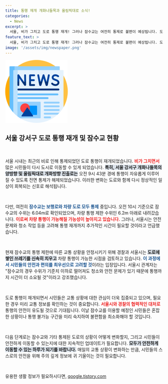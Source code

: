 ```yaml
---
title: 통행 재개 개화나들목과 올림픽대로 소식!
categories:
  - News
excerpt: >
  서울, 비가 그치고 도로 통행 재개! 그러나 잠수교는 여전히 통제로 불편이 예상됩니다. 도로 청소와 안전 점검이 필요한 만큼, 통행 시점은 조정 중이니 업데이트를 주목하세요!
feature_text: >
  서울, 비가 그치고 도로 통행 재개! 그러나 잠수교는 여전히 통제로 불편이 예상됩니다. 도로 청소와 안전 점검이 필요한 만큼, 통행 시점은 조정 중이니 업데이트를 주목하세요!
image: '/assets/img/newspaper.png'
---
```


<p><img src="/assets/img/newspaper.png" alt="kimp 속보" /></p>

<h2 data-ke-size="size26">서울 강서구 도로 통행 재개 및 잠수교 현황</h2>

<p data-ke-size="size16">&nbsp;</p>

<p>서울 시내는 최근의 비로 인해 통제되었던 도로 통행이 재개되었습니다. <b><span style="color: #ee2323;">비가 그치면서</span></b> 많은 시민들이 다시 도시로 이동할 수 있게 되었습니다. <b><span style="background-color: #21538527;">특히, 서울 강서구 개화나들목의 양방향 및 올림픽대로 개화방향 진출로는</span></b> 오전 9시 43분 경에 통행이 자유롭게 이루어질 수 있도록 전면 통제가 해제되었습니다. 이러한 변화는 도로와 함께 다시 정상적인 일상이 회복되는 신호로 해석됩니다. </p>

<p data-ke-size="size16">&nbsp;</p>

<p>다만, 여전히 <b><span style="color: #1a5490;">잠수교는 보행로와 차량 도로 모두 통제</span></b> 중입니다. 오전 10시 기준으로 잠수교의 수위는 6.04m로 확인되었으며, 차량 통행 제한 수위인 6.2m 아래로 내려갔습니다. <b><span style="color: #ee2323;">이로써 차량 통행이 가능해질 가능성이 높아지고 있습니다.</span></b> 그러나, 서울시는 안전 문제와 청소 작업 등을 고려해 통행 재개까지 추가적인 시간이 필요할 것이라고 언급했습니다.</p>

<p data-ke-size="size16">&nbsp;</p>

<p>현재 잠수교의 통행 제한에 따른 교통 상황을 안정시키기 위해 경찰과 서울시는 <b><span style="background-color: #21538527;">도로에 쌓인 쓰레기를 신속히 치우고</span></b> 차량 통행이 가능한 시점을 검토하고 있습니다. <b><span style="color: #1a5490;">이 과정에서 시민들의 안전과 편의를 최우선으로 고려할 것</span></b>이라는 입장입니다. 서울시 관계자는 "잠수교의 경우 수위가 기준치 이하로 떨어져도 청소와 안전 문제가 있기 때문에 통행까지 시간이 더 소요될 것"이라고 강조했습니다.</p>

<p data-ke-size="size16">&nbsp;</p>

<p>도로 통행이 재개되면서 시민들은 교통 상황에 대한 관심이 더욱 집중되고 있으며, 필요한 경우 미리 교통 정보를 확인하는 것이 중요합니다. <b><span style="color: #ee2323;">서울시와 경찰의 협력적인 대처로</span></b> 통행의 안전이 유도될 것으로 기대됩니다. 이날 잠수교를 이용할 예정인 시민들은 혼잡한 상황이나 통행 불가능 구간을 미리 숙지하여 불편함을 최소화해야 할 것입니다.</p>

<p data-ke-size="size16">&nbsp;</p>

<p>다음 단계로는 잠수교와 기타 통제된 도로의 상황이 어떻게 변화할지, 그리고 시민들이 안전하게 이동할 수 있는지에 대한 지속적인 업데이트가 필요합니다. <b><span style="background-color: #21538527;">모두가 안전하게 이동할 수 있는 하루가 되기를 바랍니다.</span></b> 매일의 교통 상황이 변화하는 만큼, 시민들의 스스로의 안전을 위해 주의 깊게 정보에 귀 기울이는 것이 필요합니다. </p>

<p data-ke-size="size16">&nbsp;</p>
유용한 생활 정보가 필요하시다면, <a href="https://qoogle.tistory.com" rel="dofollow">qoogle.tistory.com</a>



